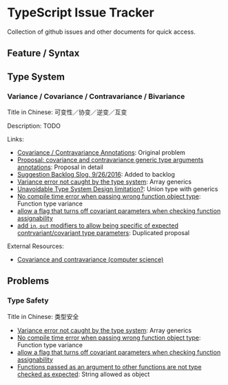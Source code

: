 # TypeScript Issue Tracker

Collection of github issues and other documents for quick access.

## Feature / Syntax

## Type System

### Variance / Covariance / Contravariance / Bivariance

Title in Chinese: 可变性／协变／逆变／互变

Description: TODO

Links:

+ [Covariance / Contravariance Annotations](https://github.com/Microsoft/TypeScript/issues/1394): Original problem
+ [Proposal: covariance and contravariance generic type arguments annotations](https://github.com/Microsoft/TypeScript/issues/10717): Proposal in detail
+ [Suggestion Backlog Slog, 9/26/2016](https://github.com/Microsoft/TypeScript/issues/11215): Added to backlog
+ [Variance error not caught by the type system](https://github.com/Microsoft/TypeScript/issues/14524): Array generics
+ [Unavoidable Type System Design limitation?](https://github.com/Microsoft/TypeScript/issues/14656): Union type with generics
+ [No compile time error when passing wrong function object type](https://github.com/Microsoft/TypeScript/issues/14964): Function type variance
+ [allow a flag that turns off covariant parameters when checking function assignability](https://github.com/Microsoft/TypeScript/issues/6102)
+ [add `in`, `out` modifiers to allow being specific of expected contrvariant/covariant type parameters](https://github.com/Microsoft/TypeScript/issues/8137): Duplicated proposal

External Resources:

+ [Covariance and contravariance (computer science)](https://en.wikipedia.org/wiki/Covariance_and_contravariance_(computer_science))


## Problems

### Type Safety

Title in Chinese: 类型安全

+ [Variance error not caught by the type system](https://github.com/Microsoft/TypeScript/issues/14524): Array generics
+ [No compile time error when passing wrong function object type](https://github.com/Microsoft/TypeScript/issues/14964): Function type variance
+ [allow a flag that turns off covariant parameters when checking function assignability](https://github.com/Microsoft/TypeScript/issues/6102)
+ [Functions passed as an argument to other functions are not type checked as expected](https://github.com/Microsoft/TypeScript/issues/6333): String allowed as object
